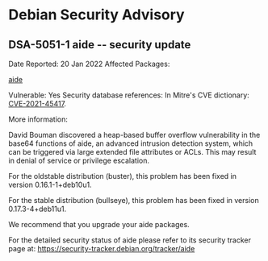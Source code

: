 
Debian Security Advisory
========================


DSA-5051-1 aide -- security update
----------------------------------



Date Reported:
20 Jan 2022
Affected Packages:

[aide](https://packages.debian.org/src:aide)

Vulnerable:
Yes
Security database references:
In Mitre's CVE dictionary: [CVE-2021-45417](https://security-tracker.debian.org/tracker/CVE-2021-45417).  

More information:

David Bouman discovered a heap-based buffer overflow vulnerability in
the base64 functions of aide, an advanced intrusion detection system,
which can be triggered via large extended file attributes or ACLs. This
may result in denial of service or privilege escalation.


For the oldstable distribution (buster), this problem has been fixed
in version 0.16.1-1+deb10u1.


For the stable distribution (bullseye), this problem has been fixed in
version 0.17.3-4+deb11u1.


We recommend that you upgrade your aide packages.


For the detailed security status of aide please refer to its security
tracker page at:
<https://security-tracker.debian.org/tracker/aide>





